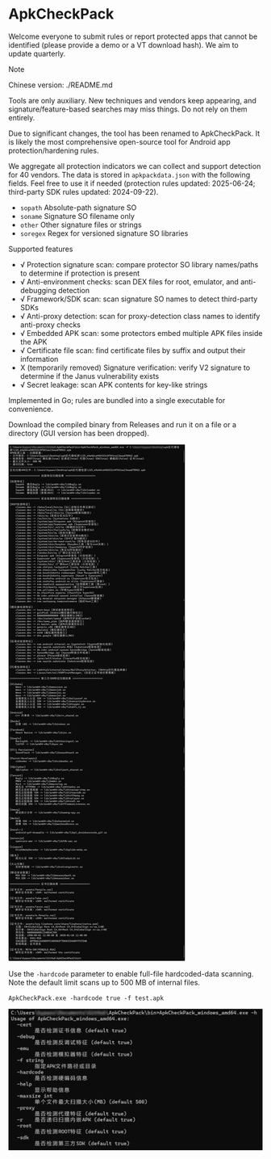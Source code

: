 # ApkCheckPack

Welcome everyone to submit rules or report protected apps that cannot be identified (please provide a demo or a VT download hash). We aim to update quarterly.

Note

Chinese version: ./README.md

Tools are only auxiliary. New techniques and vendors keep appearing, and signature/feature-based searches may miss things. Do not rely on them entirely.

Due to significant changes, the tool has been renamed to ApkCheckPack. It is likely the most comprehensive open-source tool for Android app protection/hardening rules.

We aggregate all protection indicators we can collect and support detection for 40 vendors. The data is stored in `apkpackdata.json` with the following fields. Feel free to use it if needed (protection rules updated: 2025-06-24; third-party SDK rules updated: 2024-09-22).

- `sopath` Absolute-path signature SO
- `soname` Signature SO filename only
- `other` Other signature files or strings
- `soregex` Regex for versioned signature SO libraries

Supported features

- √ Protection signature scan: compare protector SO library names/paths to determine if protection is present
- √ Anti-environment checks: scan DEX files for root, emulator, and anti-debugging detection
- √ Framework/SDK scan: scan signature SO names to detect third-party SDKs
- √ Anti-proxy detection: scan for proxy-detection class names to identify anti-proxy checks
- √ Embedded APK scan: some protectors embed multiple APK files inside the APK
- √ Certificate file scan: find certificate files by suffix and output their information
- X (temporarily removed) Signature verification: verify V2 signature to determine if the Janus vulnerability exists
- √ Secret leakage: scan APK contents for key-like strings

Implemented in Go; rules are bundled into a single executable for convenience.

Download the compiled binary from Releases and run it on a file or a directory (GUI version has been dropped).

![gui](fun.png)

Use the `-hardcode` parameter to enable full-file hardcoded-data scanning. Note the default limit scans up to 500 MB of internal files.

    ApkCheckPack.exe -hardcode true -f test.apk

![gui2](help.png)
